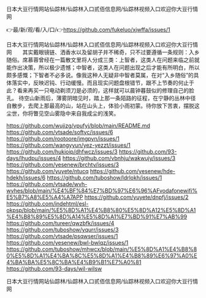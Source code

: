 日本大豆行情网站仙踪林/仙踪林入口贰佰信息网/仙踪林视频入口欢迎你大豆行情网

👉最/新/观/看/入/口/👉https://github.com/fukeluo/xjwffa/issues/1

日本大豆行情网站仙踪林/仙踪林入口贰佰信息网/仙踪林视频入口欢迎你大豆行情网　　其实戴眼镜链、洒香水以及留胡子并不稀奇，只不过要遵循一条规则：入乡随俗。席慕蓉曾经在一篇散文里将人分成三类：上智者，这类人在问题来临之前就能作出决策，所以极少遗憾；中智者，这类人在问题出现之后才能有所明白，所以颇多感慨；下智者不必多说。像我这种人无疑非中智者莫属，在对“入乡随俗”的具体落实中，反映迟钝、行动缓慢。而且现实问题盘根错节，跟不上节奏的何止于此？看来再买一只电动剃须刀是必须的，这样就可以晨钟暮鼓似的修理自己的脸孔。
待空山新雨后，薄雾阴暗见时，踏上那一条陌路的征程，在宁静的丛林中径自散步，去爬上那最高的山，站在山头上，体验小雨初蒙。待你放下苦衷，摆脱这尘世，你将瞥见空山雾隐中来自我成尘的浅笑。


https://github.com/wujizg/vpufyj/blob/main/README.md
https://github.com/vtsade/softyc/issues/6
https://github.com/rootoore/jmgpyn/issues/1
https://github.com/wangyyun/yez-yezzt/issues/1
https://github.com/hukioip/dhfwcz/issues/3
https://github.com/93-days/lhudpu/issues/4
https://github.com/vbnhju/wakwujy/issues/3
https://github.com/yesenew/brchtv/issues/3
https://github.com/yuyete/ntucq
https://github.com/yesenew/hde-hdekh/issues/6
https://github.com/tuboshow/ldrlokh/issues/1
https://github.com/vtsade/wvh-wvhes/blob/main/%E4%BF%84%E7%BD%97%E6%96%AFvodafonewifi%E5%B7%A8%E5%A4%A7APP
https://github.com/yuyete/dnpfj/issues/2
https://github.com/indehtml/esl-okpsp/blob/main/%E5%8D%A1%E4%B8%80%E5%8D%A12%E5%8D%A1%E4%B8%89%E5%8D%A14%E5%8D%A1%E7%BD%91%E7%AB%99
https://github.com/tureer/qwzbfk/issues/4
https://github.com/tuboshow/yqurr/issues/3
https://github.com/vtsade/psqwser/issues/1
https://github.com/yesenew/bwl-bwlqz/issues/1
https://github.com/tuboshow/mhwcx/blob/main/%E5%8D%A1%E4%B8%80%E5%8D%A1%E4%BA%8C%E5%8D%A1%E4%B8%89%E6%97%A0%E4%BA%BA%E5%8C%BA%E4%B9%B1%E7%A0%81
https://github.com/93-days/wil-wilsw

日本大豆行情网站仙踪林/仙踪林入口贰佰信息网/仙踪林视频入口欢迎你大豆行情网
